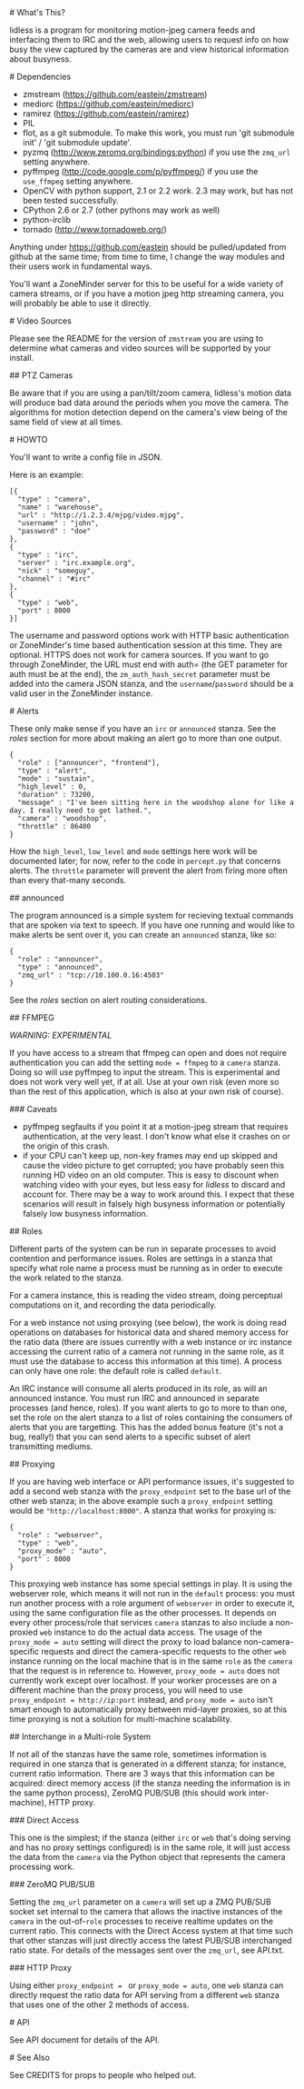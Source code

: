 <A name="toc1-0" title="What's This?" />
# What's This?

lidless is a program for monitoring motion-jpeg camera feeds and interfacing them to IRC and the web, allowing users to request info on how busy the view captured by the cameras are and view historical information about busyness.

<A name="toc1-5" title="Dependencies" />
# Dependencies

* zmstream (https://github.com/eastein/zmstream)
* mediorc (https://github.com/eastein/mediorc)
* ramirez (https://github.com/eastein/ramirez)
* PIL
* flot, as a git submodule.  To make this work, you must run 'git submodule init' / 'git submodule update'.
* pyzmq (http://www.zeromq.org/bindings:python) if you use the `zmq_url` setting anywhere.
* pyffmpeg (http://code.google.com/p/pyffmpeg/) if you use the `use_ffmpeg` setting anywhere.
* OpenCV with python support, 2.1 or 2.2 work.  2.3 may work, but has not been tested successfully.
* CPython 2.6 or 2.7 (other pythons may work as well)
* python-irclib
* tornado (http://www.tornadoweb.org/)

Anything under https://github.com/eastein should be pulled/updated from github at the same time; from time to time, I change the way modules and their users work in fundamental ways.

You'll want a ZoneMinder server for this to be useful for a wide variety of camera streams, or if you have a motion jpeg http streaming camera, you will probably be able to use it directly.

<A name="toc1-24" title="Video Sources" />
# Video Sources

Please see the README for the version of `zmstream` you are using to determine what cameras and video sources will be supported by your install.

<A name="toc2-29" title="PTZ Cameras" />
## PTZ Cameras

Be aware that if you are using a pan/tilt/zoom camera, lidless's motion data will produce bad data around the periods when you move the camera.  The algorithms for motion detection depend on the camera's view being of the same field of view at all times.

<A name="toc1-34" title="HOWTO" />
# HOWTO

You'll want to write a config file in JSON.

Here is an example:

    [{
      "type" : "camera",
      "name" : "warehouse",
      "url" : "http://1.2.3.4/mjpg/video.mjpg",
      "username" : "john",
      "password" : "doe"
    },
    {
      "type" : "irc",
      "server" : "irc.example.org",
      "nick" : "someguy",
      "channel" : "#irc"
    },
    {
      "type" : "web",
      "port" : 8000
    }]

The username and password options work with HTTP basic authentication or ZoneMinder's time based authentication session at this time.  They are optional.  HTTPS does not work for camera sources.  If you want to go through ZoneMinder, the URL must end with auth= (the GET parameter for auth must be at the end), the `zm_auth_hash_secret` parameter must be added into the camera JSON stanza, and the `username`/`password` should be a valid user in the ZoneMinder instance.

<A name="toc1-61" title="Alerts" />
# Alerts

These only make sense if you have an `irc` or `announced` stanza.  See the *roles* section for more about making an alert go to more than one output.

    {
      "role" : ["announcer", "frontend"],
      "type" : "alert",
      "mode" : "sustain",
      "high_level" : 0,
      "duration" : 73200,
      "message" : "I've been sitting here in the woodshop alone for like a day. I really need to get lathed.",
      "camera" : "woodshop",
      "throttle" : 86400
    }

How the `high_level`, `low_level` and `mode` settings here work will be documented later; for now, refer to the code in `percept.py` that concerns alerts.  The `throttle` parameter will prevent the alert from firing more often than every that-many seconds.

<A name="toc2-79" title="announced" />
## announced

The program announced is a simple system for recieving textual commands that are spoken via text to speech.  If you have one running and would like to make alerts be sent over it, you can create an `announced` stanza, like so:

    {
      "role" : "announcer",
      "type" : "announced",
      "zmq_url" : "tcp://10.100.0.16:4503"
    }

See the *roles* section on alert routing considerations.

<A name="toc2-92" title="FFMPEG" />
## FFMPEG

*WARNING: EXPERIMENTAL*

If you have access to a stream that ffmpeg can open and does not require authentication you can add the setting `mode = ffmpeg` to a `camera` stanza.  Doing so will use pyffmpeg to input the stream.  This is experimental and does not work very well yet, if at all.  Use at your own risk (even more so than the rest of this application, which is also at your own risk of course).

<A name="toc3-99" title="Caveats" />
### Caveats

* pyffmpeg segfaults if you point it at a motion-jpeg stream that requires authentication, at the very least. I don't know what else it crashes on or the origin of this crash.
* if your CPU can't keep up, non-key frames may end up skipped and cause the video picture to get corrupted; you have probably seen this running HD video on an old computer.  This is easy to discount when watching video with your eyes, but less easy for *lidless* to discard and account for.  There may be a way to work around this.  I expect that these scenarios will result in falsely high busyness information or potentially falsely low busyness information.

<A name="toc2-105" title="Roles" />
## Roles

Different parts of the system can be run in separate processes to avoid contention and performance issues.  Roles are settings in a stanza that specify what role name a process must be running as in order to execute the work related to the stanza.

For a camera instance, this is reading the video stream, doing perceptual computations on it, and recording the data periodically.

For a web instance not using proxying (see below), the work is doing read operations on databases for historical data and shared memory access for the ratio data (there are issues currently with a web instance or irc instance accessing the current ratio of a camera not running in the same role, as it must use the database to access this information at this time).  A process can only have one role: the default role is called `default`.

An IRC instance will consume all alerts produced in its role, as will an announced instance.  You must run IRC and announced in separate processes (and hence, roles).  If you want alerts to go to more to than one, set the role on the alert stanza to a list of roles containing the consumers of alerts that you are targetting.  This has the added bonus feature (it's not a bug, really!) that you can send alerts to a specific subset of alert transmitting mediums.

<A name="toc2-116" title="Proxying" />
## Proxying

If you are having web interface or API performance issues, it's suggested to add a second web stanza with the `proxy_endpoint` set to the base url of the other web stanza; in the above example such a `proxy_endpoint` setting would be `"http://localhost:8000"`.  A stanza that works for proxying is:

    {
      "role" : "webserver",
      "type" : "web",
      "proxy_mode" : "auto",
      "port" : 8000
    }

This proxying web instance has some special settings in play.  It is using the webserver role, which means it will not run in the `default` process: you must run another process with a role argument of `webserver` in order to execute it, using the same configuration file as the other processes.  It depends on every other process/role that services `camera` stanzas to also include a non-proxied `web` instance to do the actual data access.  The usage of the `proxy_mode = auto` setting will direct the proxy to load balance non-camera-specific requests and direct the camera-specific requests to the other `web` instance running on the local machine that is in the same `role` as the `camera` that the request is in reference to.  However, `proxy_mode = auto` does not currently work except over localhost.  If your worker processes are on a different machine than the proxy process, you will need to use `proxy_endpoint = http://ip:port` instead, and `proxy_mode = auto` isn't smart enough to automatically proxy between mid-layer proxies, so at this time proxying is not a solution for multi-machine scalability.

<A name="toc2-130" title="Interchange in a Multi-role System" />
## Interchange in a Multi-role System

If not all of the stanzas have the same role, sometimes information is required in one stanza that is generated in a different stanza; for instance, current ratio information.  There are 3 ways that this information can be acquired: direct memory access (if the stanza needing the information is in the same python process), ZeroMQ PUB/SUB (this should work inter-machine), HTTP proxy.

<A name="toc3-135" title="Direct Access" />
### Direct Access

This one is the simplest; if the stanza (either `irc` or `web` that's doing serving and has no proxy settings configured) is in the same role, it will just access the data from the `camera` via the Python object that represents the camera processing work.

<A name="toc3-140" title="ZeroMQ PUB/SUB" />
### ZeroMQ PUB/SUB

Setting the `zmq_url` parameter on a `camera` will set up a ZMQ PUB/SUB socket set internal to the camera that allows the inactive instances of the `camera` in the out-of-`role` processes to receive realtime updates on the current ratio.  This connects with the Direct Access system at that time such that other stanzas will just directly access the latest PUB/SUB interchanged ratio state.  For details of the messages sent over the `zmq_url`, see API.txt.

<A name="toc3-145" title="HTTP Proxy" />
### HTTP Proxy

Using either `proxy_endpoint = ` or `proxy_mode = auto`, one `web` stanza can directly request the ratio data for API serving from a different `web` stanza that uses one of the other 2 methods of access.

<A name="toc1-150" title="API" />
# API

See API document for details of the API.

<A name="toc1-155" title="See Also" />
# See Also

See CREDITS for props to people who helped out.
